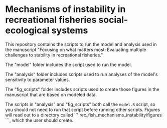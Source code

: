 # Mechanisms of instability in recreational fisheries social-ecological systems

This repository contains the scripts to run the model and analysis used in the manuscript "Focusing on what matters most: Evaluating multiple challenges to stability in recreational fisheries."

The "model" folder includes the script used to run the model. 

The "analysis" folder includes scripts used to run analyses of the model's sensitivity to parameter values.

The "fig_scripts" folder includes scripts used to create those figures in the manuscript that are based on modeled data.

The scripts in "analysis" and "fig_scripts" both call the ``` model.R ``` script, so you should not need to run that script before running other scripts. Figures will read out to a directory called ``' rec_fish_mechanisms_instability/figures ```, which the user should create.
